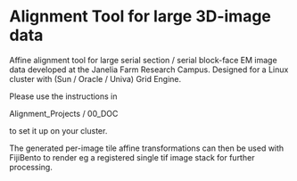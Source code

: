 Alignment Tool for large 3D-image data
=======================================

Affine alignment tool for large serial section / serial block-face EM image data developed at the Janelia Farm Research Campus. Designed for a Linux cluster with (Sun / Oracle / Univa) Grid Engine.

Please use the instructions in

Alignment_Projects / 00_DOC

to set it up on your cluster.

The generated per-image tile affine transformations can then be used with FijiBento to render eg a registered single tif image stack for further processing.
